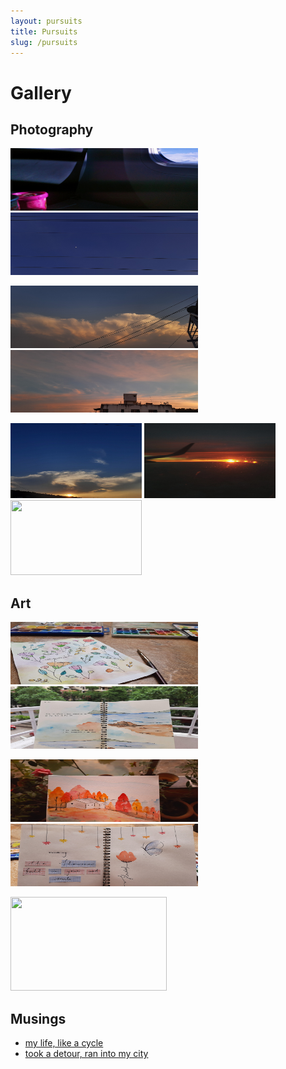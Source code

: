 ```yaml
---
layout: pursuits
title: Pursuits
slug: /pursuits
---
```


# Gallery

## Photography

<img src="/assets/img/gallery/photography/1.png" width="300px" height="100px"/>&nbsp; &nbsp; &nbsp;
<img src="/assets/img/gallery/photography/2.png" width="300px" height="100px"/>

<img src="/assets/img/gallery/photography/3.png" width="300px" height="100px"/>&nbsp; &nbsp; &nbsp;
<img src="/assets/img/gallery/photography/6.png" width="300px" height="100px"/>

<img src="/assets/img/gallery/photography/4.png" width="210px" height="120px"/>
<img src="/assets/img/gallery/photography/5.png" width="210px" height="120px"/>
<img src="/assets/img/gallery/photography/7.png" width="210px" height="120px"/>


## Art

<img src="/assets/img/gallery/art/1.png" width="300px" height="100px"/>&nbsp; &nbsp; &nbsp;
<img src="/assets/img/gallery/art/2.png" width="300px" height="100px"/>

<img src="/assets/img/gallery/art/3.png" width="300px" height="100px"/>&nbsp; &nbsp; &nbsp;
<img src="/assets/img/gallery/art/4.png" width="300px" height="100px"/>

<img src="/assets/img/gallery/art/5.png" width="250px" height="150px"/>

## Musings

* [my life, like a cycle](https://chaitanyasuma.github.io/2021/11/10/poem1)
* [took a detour, ran into my city](https://chaitanyasuma.github.io/2021/11/10/to-my-city)
